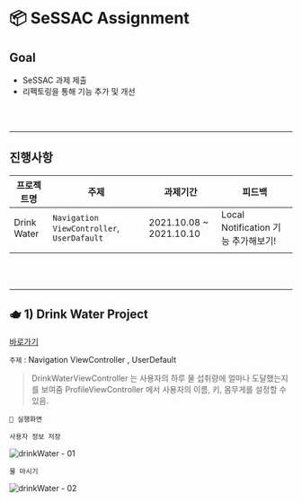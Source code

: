 # 📦 SeSSAC Assignment 

## Goal 
* SeSSAC 과제 제출 
* 리펙토링을 통해 기능 추가 및 개선
 
<br> </br>

***

## 진행사항
| 프로젝트명  | 주제  | 과제기간  | 피드백  |
| --- | --- | --- |--- |
| Drink Water  | `Navigation ViewController`, `UserDafault`  | 2021.10.08 ~ 2021.10.10         | Local Notification 기능 추가해보기!                  |
|  |  | | |

<br> </br>

***

## 🫖 1) Drink Water Project

[바로가기](https://github.com/Brandnew-one/SSAC/tree/master/SeSSACDrinkWater)

`주제` : Navigation ViewController , UserDefault
> DrinkWaterViewController 는 사용자의 하루 물 섭취량에 얼마나 도달했는지를 보여줌
> ProfileViewController 에서 사용자의 이름, 키, 몸무게를 설정할 수 있음.

`📱 실행화면`

`사용자 정보 저장`

![drinkWater - 01](https://user-images.githubusercontent.com/88618825/136682986-8acb31cf-78af-409d-80c3-2503c90ec603.gif)


`물 마시기`

![drinkWater - 02](https://user-images.githubusercontent.com/88618825/136683026-adab7eb6-5ffb-4096-9668-3a1bb07a1a0e.gif)




